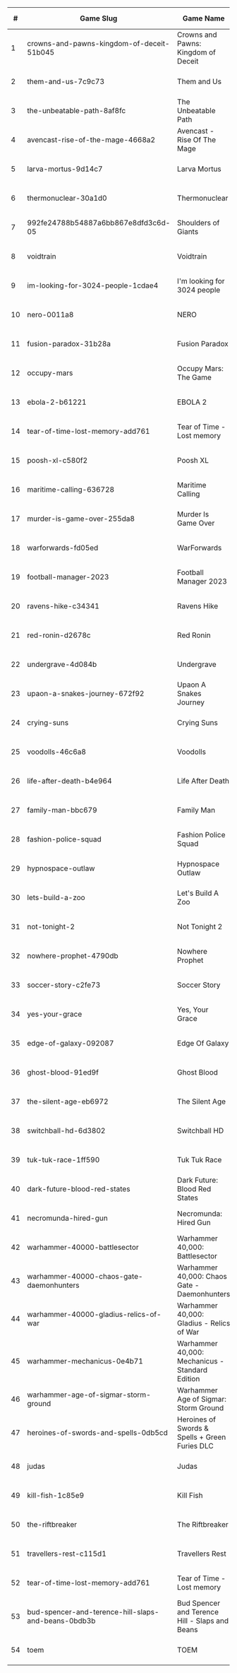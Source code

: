 |#|Game Slug|Game Name|Base Price|Discount (%)|Starts|Ends|
|---|---|---|---|---|---|---|
|1|crowns-and-pawns-kingdom-of-deceit-51b045|Crowns and Pawns: Kingdom of Deceit|19,99€|40|2023-05-04 16h|2023-05-11 16h|
|2|them-and-us-7c9c73|Them and Us|35,99€|45|2023-05-05 21h|2023-05-12 21h|
|3|the-unbeatable-path-8af8fc|The Unbeatable Path|17,99€|15|2023-05-05 13h|2023-05-14 13h|
|4|avencast-rise-of-the-mage-4668a2|Avencast - Rise Of The Mage|3,99€|80|2023-05-08 13h|2023-05-15 13h|
|5|larva-mortus-9d14c7|Larva Mortus|2,39€|67|2023-05-08 13h|2023-05-15 13h|
|6|thermonuclear-30a1d0|Thermonuclear|5,99€|60|2023-05-08 13h|2023-05-15 13h|
|7|992fe24788b54887a6bb867e8dfd3c6d-05|Shoulders of Giants|15,99€|25|2023-05-09 13h|2023-05-16 13h|
|8|voidtrain|Voidtrain|29,99€|10|2023-05-09 16h|2023-05-16 16h|
|9|im-looking-for-3024-people-1cdae4|I'm looking for 3024 people|4,49€|30|2023-05-05 14h|2023-05-19 14h|
|10|nero-0011a8|NERO|13,99€|30|2023-05-12 15h|2023-05-19 15h|
|11|fusion-paradox-31b28a|Fusion Paradox|8,99€|40|2023-05-12 17h|2023-05-19 17h|
|12|occupy-mars|Occupy Mars: The Game|19,99€|15|2023-05-10 16h|2023-05-20 16h|
|13|ebola-2-b61221|EBOLA 2|13,49€|30|2023-05-09 00h|2023-05-22 00h|
|14|tear-of-time-lost-memory-add761|Tear of Time - Lost memory|3,59€|20|2023-05-15 04h|2023-05-22 04h|
|15|poosh-xl-c580f2|Poosh XL|4,49€|40|2023-05-08 11h|2023-05-22 11h|
|16|maritime-calling-636728|Maritime Calling|11,99€|60|2023-05-15 13h|2023-05-22 13h|
|17|murder-is-game-over-255da8|Murder Is Game Over|3,99€|35|2023-05-15 13h|2023-05-22 13h|
|18|warforwards-fd05ed|WarForwards|7,99€|60|2023-05-15 13h|2023-05-22 13h|
|19|football-manager-2023|Football Manager 2023|59,99€|40|2023-05-15 16h|2023-05-22 16h|
|20|ravens-hike-c34341|Ravens Hike|3,19€|75|2023-05-16 17h|2023-05-23 17h|
|21|red-ronin-d2678c|Red Ronin|5,99€|75|2023-05-16 17h|2023-05-23 17h|
|22|undergrave-4d084b|Undergrave|7,99€|40|2023-05-16 17h|2023-05-23 17h|
|23|upaon-a-snakes-journey-672f92|Upaon A Snakes Journey|1,99€|75|2023-05-16 17h|2023-05-23 17h|
|24|crying-suns|Crying Suns|21,99€|70|2023-05-17 17h|2023-05-24 17h|
|25|voodolls-46c6a8|Voodolls|17,99€|20|2023-05-11 15h|2023-05-25 15h|
|26|life-after-death-b4e964|Life After Death|4,49€|40|2023-05-05 16h|2023-05-25 16h|
|27|family-man-bbc679|Family Man|15,99€|80|2023-05-08 12h|2023-05-29 12h|
|28|fashion-police-squad|Fashion Police Squad|15,99€|30|2023-05-08 12h|2023-05-29 12h|
|29|hypnospace-outlaw|Hypnospace Outlaw|16,79€|60|2023-05-08 12h|2023-05-29 12h|
|30|lets-build-a-zoo|Let's Build A Zoo|15,99€|45|2023-05-08 12h|2023-05-29 12h|
|31|not-tonight-2|Not Tonight 2|15,99€|40|2023-05-08 12h|2023-05-29 12h|
|32|nowhere-prophet-4790db|Nowhere Prophet|19,99€|65|2023-05-08 12h|2023-05-29 12h|
|33|soccer-story-c2fe73|Soccer Story|15,99€|20|2023-05-08 12h|2023-05-29 12h|
|34|yes-your-grace|Yes, Your Grace|16,79€|60|2023-05-08 12h|2023-05-29 12h|
|35|edge-of-galaxy-092087|Edge Of Galaxy|6,99€|50|2023-05-22 13h|2023-05-29 13h|
|36|ghost-blood-91ed9f|Ghost Blood|3,59€|50|2023-05-22 13h|2023-05-29 13h|
|37|the-silent-age-eb6972|The Silent Age|7,99€|80|2023-05-22 13h|2023-05-29 13h|
|38|switchball-hd-6d3802|Switchball HD|8,09€|25|2023-05-12 13h|2023-05-31 13h|
|39|tuk-tuk-race-1ff590|Tuk Tuk Race|3,59€|20|2023-05-25 07h|2023-06-01 07h|
|40|dark-future-blood-red-states|Dark Future: Blood Red States|19,99€|90|2023-05-25 15h|2023-06-01 15h|
|41|necromunda-hired-gun|Necromunda: Hired Gun|39,99€|60|2023-05-25 15h|2023-06-01 15h|
|42|warhammer-40000-battlesector|Warhammer 40,000: Battlesector|31,99€|45|2023-05-25 15h|2023-06-01 15h|
|43|warhammer-40000-chaos-gate-daemonhunters|Warhammer 40,000: Chaos Gate - Daemonhunters|44,99€|50|2023-05-25 15h|2023-06-01 15h|
|44|warhammer-40000-gladius-relics-of-war|Warhammer 40,000: Gladius - Relics of War|31,99€|90|2023-05-25 15h|2023-06-01 15h|
|45|warhammer-mechanicus-0e4b71|Warhammer 40,000: Mechanicus - Standard Edition|29,99€|84|2023-05-25 15h|2023-06-01 15h|
|46|warhammer-age-of-sigmar-storm-ground|Warhammer Age of Sigmar: Storm Ground|19,99€|50|2023-05-25 15h|2023-06-01 15h|
|47|heroines-of-swords-and-spells-0db5cd|Heroines of Swords & Spells + Green Furies DLC|8,99€|50|2023-05-29 13h|2023-06-05 13h|
|48|judas|Judas|0,00€|67|2023-05-29 13h|2023-06-05 13h|
|49|kill-fish-1c85e9|Kill Fish|1,79€|50|2023-05-29 13h|2023-06-05 13h|
|50|the-riftbreaker|The Riftbreaker|29,99€|40|2023-05-29 12h|2023-06-15 12h|
|51|travellers-rest-c115d1|Travellers Rest|13,99€|20|2023-06-01 17h|2023-06-15 17h|
|52|tear-of-time-lost-memory-add761|Tear of Time - Lost memory|3,59€|25|2023-06-21 04h|2023-06-28 04h|
|53|bud-spencer-and-terence-hill-slaps-and-beans-0bdb3b|Bud Spencer and Terence Hill - Slaps and Beans|19,98€|85|2023-06-16 04h|2023-08-02 04h|
|54|toem|TOEM|15,99€|70|2023-09-11 16h|2023-09-24 16h|
